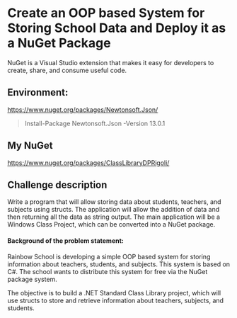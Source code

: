 # Create an OOP based System for Storing School Data and Deploy it as a NuGet Package 
NuGet is a Visual Studio extension that makes it easy for developers to create, share, and consume useful code.

## Environment:

https://www.nuget.org/packages/Newtonsoft.Json/ 

> Install-Package Newtonsoft.Json -Version 13.0.1 

## My NuGet

https://www.nuget.org/packages/ClassLibraryDPRigoli/

## Challenge description
Write a program that will allow storing data about students, teachers, and subjects using structs. The application will allow the addition of data and then returning all the data as string output. The main application will be a Windows Class Project, which can be converted into a NuGet package. 

#### Background of the problem statement: 

Rainbow School is developing a simple OOP based system for storing information about teachers, students, and subjects. This system is based on C#. The school wants to distribute this system for free via the NuGet package system. 

The objective is to build a .NET Standard Class Library project, which will use structs to store and retrieve information about teachers, subjects, and students. 


